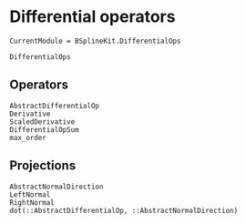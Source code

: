 # Differential operators

```@meta
CurrentModule = BSplineKit.DifferentialOps
```

```@docs
DifferentialOps
```

## Operators

```@docs
AbstractDifferentialOp
Derivative
ScaledDerivative
DifferentialOpSum
max_order
```

## Projections

```@docs
AbstractNormalDirection
LeftNormal
RightNormal
dot(::AbstractDifferentialOp, ::AbstractNormalDirection)
```
